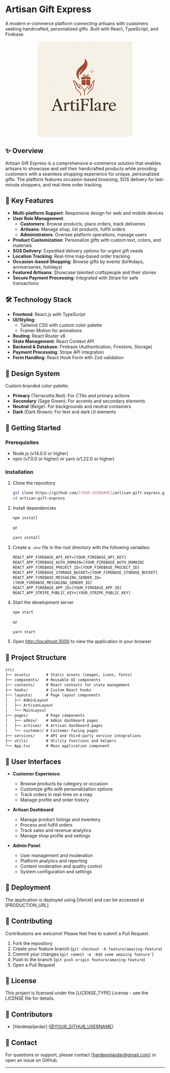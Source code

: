 # Artisan Gift Express

A modern e-commerce platform connecting artisans with customers seeking handcrafted, personalized gifts. Built with React, TypeScript, and Firebase.

<p align="center">
  <img src="src/assets/images/logo.png" alt="Artisan Gift Express" width="300">
</p>

## ✨ Overview

Artisan Gift Express is a comprehensive e-commerce solution that enables artisans to showcase and sell their handcrafted products while providing customers with a seamless shopping experience for unique, personalized gifts. The platform features occasion-based browsing, SOS delivery for last-minute shoppers, and real-time order tracking.

## 🌟 Key Features

- **Multi-platform Support**: Responsive design for web and mobile devices
- **User Role Management**:
  - **Customers**: Browse products, place orders, track deliveries
  - **Artisans**: Manage shop, list products, fulfill orders
  - **Administrators**: Oversee platform operations, manage users
- **Product Customization**: Personalize gifts with custom text, colors, and materials
- **SOS Delivery**: Expedited delivery options for urgent gift needs
- **Location Tracking**: Real-time map-based order tracking
- **Occasion-based Shopping**: Browse gifts by events (birthdays, anniversaries, holidays)
- **Featured Artisans**: Showcase talented craftspeople and their stories
- **Secure Payment Processing**: Integrated with Stripe for safe transactions

## 🛠️ Technology Stack

- **Frontend**: React.js with TypeScript
- **UI/Styling**: 
  - Tailwind CSS with custom color palette
  - Framer Motion for animations
- **Routing**: React Router v6
- **State Management**: React Context API
- **Backend & Database**: Firebase (Authentication, Firestore, Storage)
- **Payment Processing**: Stripe API integration
- **Form Handling**: React Hook Form with Zod validation

## 🎨 Design System

Custom branded color palette:
- **Primary** (Terracotta Red): For CTAs and primary actions
- **Secondary** (Sage Green): For accents and secondary elements
- **Neutral** (Beige): For backgrounds and neutral containers
- **Dark** (Dark Brown): For text and dark UI elements

## 🚀 Getting Started

### Prerequisites

- Node.js (v14.0.0 or higher)
- npm (v7.0.0 or higher) or yarn (v1.22.0 or higher)

### Installation

1. Clone the repository
   ```bash
   git clone https://github.com/[YOUR-USERNAME]/artisan-gift-express.git
   cd artisan-gift-express
   ```

2. Install dependencies
   ```bash
   npm install
   ```
   or
   ```bash
   yarn install
   ```

3. Create a `.env` file in the root directory with the following variables:
   ```
   REACT_APP_FIREBASE_API_KEY=[YOUR_FIREBASE_API_KEY]
   REACT_APP_FIREBASE_AUTH_DOMAIN=[YOUR_FIREBASE_AUTH_DOMAIN]
   REACT_APP_FIREBASE_PROJECT_ID=[YOUR_FIREBASE_PROJECT_ID]
   REACT_APP_FIREBASE_STORAGE_BUCKET=[YOUR_FIREBASE_STORAGE_BUCKET]
   REACT_APP_FIREBASE_MESSAGING_SENDER_ID=[YOUR_FIREBASE_MESSAGING_SENDER_ID]
   REACT_APP_FIREBASE_APP_ID=[YOUR_FIREBASE_APP_ID]
   REACT_APP_STRIPE_PUBLIC_KEY=[YOUR_STRIPE_PUBLIC_KEY]
   ```

4. Start the development server
   ```bash
   npm start
   ```
   or
   ```bash
   yarn start
   ```

5. Open [http://localhost:3000](http://localhost:3000) to view the application in your browser

## 📁 Project Structure

```
src/
├── assets/       # Static assets (images, icons, fonts)
├── components/   # Reusable UI components
├── contexts/     # React contexts for state management
├── hooks/        # Custom React hooks
├── layouts/      # Page layout components
│   ├── AdminLayout
│   ├── ArtisanLayout
│   └── MainLayout
├── pages/        # Page components
│   ├── admin/    # Admin dashboard pages
│   ├── artisan/  # Artisan dashboard pages
│   └── customer/ # Customer-facing pages
├── services/     # API and third-party service integrations
├── utils/        # Utility functions and helpers
└── App.tsx       # Main application component
```

## 📱 User Interfaces

- **Customer Experience**:
  - Browse products by category or occasion
  - Customize gifts with personalization options
  - Track orders in real-time on a map
  - Manage profile and order history

- **Artisan Dashboard**:
  - Manage product listings and inventory
  - Process and fulfill orders
  - Track sales and revenue analytics
  - Manage shop profile and settings

- **Admin Panel**:
  - User management and moderation
  - Platform analytics and reporting
  - Content moderation and quality control
  - System configuration and settings

## 🔄 Deployment

The application is deployed using [Vercel] and can be accessed at [PRODUCTION_URL].

## 📝 Contributing

Contributions are welcome! Please feel free to submit a Pull Request.

1. Fork the repository
2. Create your feature branch (`git checkout -b feature/amazing-feature`)
3. Commit your changes (`git commit -m 'Add some amazing feature'`)
4. Push to the branch (`git push origin feature/amazing-feature`)
5. Open a Pull Request

## 📜 License

This project is licensed under the [LICENSE_TYPE] License - see the LICENSE file for details.

## 👥 Contributors

- [HardeepIjardar] ([@YOUR_GITHUB_USERNAME](https://github.com/HardeepIjardar]))

## 📧 Contact

For questions or support, please contact [hardeepijardar@gmail.com] or open an issue on GitHub.

---
